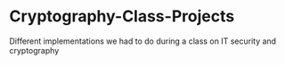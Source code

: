 # Cryptography-Class-Projects
Different implementations we had to do during a class on IT security and cryptography
